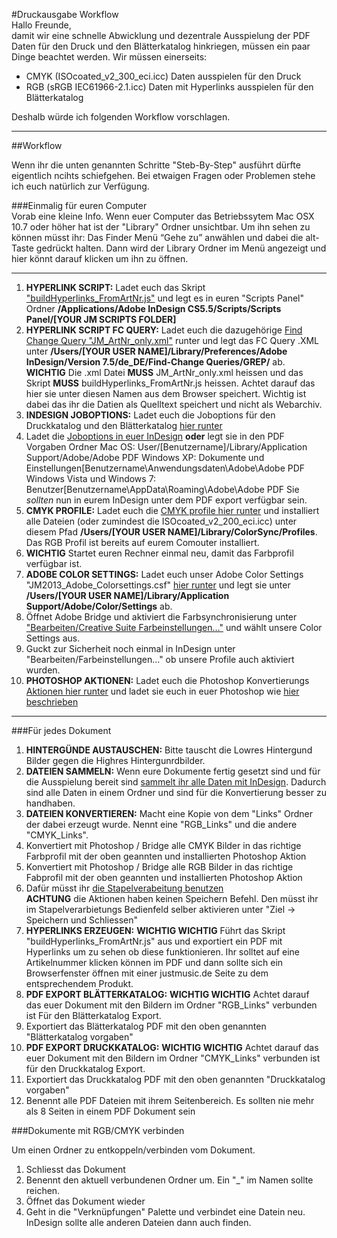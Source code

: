 #Druckausgabe Workflow  
Hallo Freunde,  
damit wir eine schnelle Abwicklung und dezentrale Ausspielung der PDF Daten für den Druck und den Blätterkatalog hinkriegen, müssen ein paar Dinge beachtet werden. Wir müssen einerseits:  

- CMYK (ISOcoated_v2_300_eci.icc) Daten ausspielen für den Druck  
- RGB (sRGB IEC61966-2.1.icc) Daten mit Hyperlinks ausspielen für den Blätterkatalog  

Deshalb würde ich folgenden Workflow vorschlagen.  

---------------
  
##Workflow  

Wenn ihr die unten genannten Schritte "Steb-By-Step" ausführt dürfte eigentlich ncihts schiefgehen. Bei etwaigen Fragen oder Problemen stehe ich euch natürlich zur Verfügung.  

###Einmalig für euren Computer  
Vorab eine kleine Info. Wenn euer Computer das Betriebssytem Mac OSX 10.7 oder höher hat ist der "Library" Ordner unsichtbar. Um ihn sehen zu können müsst ihr: Das Finder Menü “Gehe zu” anwählen und dabei  die alt-Taste gedrückt halten. Dann wird der Library Ordner im Menü angezeigt und hier könnt darauf klicken um ihn zu öffnen.  

-----------------

1. **HYPERLINK SCRIPT:** 
Ladet euch das Skript ["buildHyperlinks_FromArtNr.js"](https://raw.github.com/fabiantheblind/mpolauncherJSRes/master/buildHyperlinks_FromArtNr.js) und legt es in euren "Scripts Panel" Ordner **/Applications/Adobe InDesign CS5.5/Scripts/Scripts Panel/[YOUR JM SCRIPTS FOLDER]** 
2. **HYPERLINK SCRIPT FC QUERY:** 
Ladet euch die dazugehörige [Find Change Query "JM_ArtNr_only.xml"](https://raw.github.com/fabiantheblind/mpolauncherJSRes/master/_fcqueries/grep/JM_ArtNr_only.xml) runter und legt das FC Query .XML unter **/Users/[YOUR USER NAME]/Library/Preferences/Adobe InDesign/Version 7.5/de_DE/Find-Change Queries/GREP/** ab. **WICHTIG** Die .xml Datei **MUSS** JM_ArtNr_only.xml heissen und das Skript **MUSS** buildHyperlinks_FromArtNr.js heissen. Achtet darauf das hier sie unter diesen Namen aus dem Browser speichert. Wichtig ist dabei das ihr die Datien als Quelltext speichert und nicht als Webarchiv.
3. **INDESIGN JOBOPTIONS:** 
Ladet euch die Joboptions für den Druckkatalog und den Blätterkatalog [hier runter](https://github.com/downloads/fabiantheblind/mpolauncherJSRes/jm_2013_joboptions.zip)    
4. Ladet die [Joboptions in euer InDesign](http://helpx.adobe.com/de/indesign/using/exporting-publishing-pdf.html#load_adobe_pdf_presets) **oder** legt sie in den PDF Vorgaben Ordner
Mac OS: User/[Benutzername]/Library/Application Support/Adobe/Adobe PDF
Windows XP: Dokumente und Einstellungen\[Benutzername\Anwendungsdaten\Adobe\Adobe PDF
Windows Vista und Windows 7: Benutzer\[Benutzername\AppData\Roaming\Adobe\Adobe PDF
Sie *sollten* nun in eurem InDesign unter dem PDF export verfügbar sein.  
5. **CMYK PROFILE:** 
Ladet euch die [CMYK profile hier runter](http://www.eci.org/_media/downloads/icc_profiles_from_eci/eci_offset_2009.zip?id=de%3Adownloads&cache=cache) und installiert alle Dateien (oder zumindest die ISOcoated_v2_200_eci.icc) unter diesem Pfad **/Users/[YOUR USER NAME]/Library/ColorSync/Profiles**. Das RGB Profil ist bereits auf eurem Comouter installiert.  
6. **WICHTIG** Startet euren Rechner einmal neu, damit das Farbprofil verfügbar ist.
7. **ADOBE COLOR SETTINGS:** 
Ladet euch unser Adobe Color Settings "JM2013_Adobe_Colorsettings.csf" [hier runter](https://github.com/downloads/fabiantheblind/mpolauncherJSRes/jm_2013_color_settings.zip) und legt sie unter **/Users/[YOUR USER NAME]/Library/Application Support/Adobe/Color/Settings** ab.  
8. Öffnet Adobe Bridge und aktiviert die Farbsynchronisierung unter ["Bearbeiten/Creative Suite Farbeinstellungen…"](http://help.adobe.com/de_DE/acrobat/standard/using/WS7dd5c1363434bb705ef7070413076c37057-7ff7.html) und wählt unsere Color Settings aus.  
9. Guckt zur Sicherheit noch einmal in InDesign unter "Bearbeiten/Farbeinstellungen…" ob unsere Profile auch aktiviert wurden.  
10. **PHOTOSHOP AKTIONEN:** 
Ladet euch die Photoshop Konvertierungs [Aktionen hier runter](https://github.com/downloads/fabiantheblind/mpolauncherJSRes/jm_2013_psd_actions.zip) und ladet sie euch in euer Photoshop wie [hier beschrieben](http://help.adobe.com/de_DE/photoshop/cs/using/WSfd1234e1c4b69f30ea53e41001031ab64-7451a.html#WS605F6F30-F4AD-4357-8B66-BDFF57DC1558)

------------------------

###Für jedes Dokument  
  
1. **HINTERGÜNDE AUSTAUSCHEN:** 
Bitte tauscht die Lowres Hintergund Bilder gegen die Highres Hintergunrdbilder.
1. **DATEIEN SAMMELN:** 
Wenn eure Dokumente fertig gesetzt sind und für die Ausspielung bereit sind [sammelt ihr alle Daten mit InDesign](http://help.adobe.com/de_DE/indesign/cs/using/WSa285fff53dea4f8617383751001ea8cb3f-7060a.html#WSa285fff53dea4f8617383751001ea8cb3f-7058a). Dadurch sind alle Daten in einem Ordner und sind für die Konvertierung besser zu handhaben.  
2. **DATEIEN KONVERTIEREN:**
Macht eine Kopie von dem "Links" Ordner der dabei erzeugt wurde. Nennt eine "RGB_Links" und die andere "CMYK_Links".  
3. Konvertiert mit Photoshop / Bridge alle CMYK Bilder in das richtige Farbprofil mit der oben geannten und installierten Photoshop Aktion  
4. Konvertiert mit Photoshop / Bridge alle RGB Bilder in das richtige Fabprofil mit der oben geannten und installierten Photoshop Aktion  
5. Dafür müsst ihr [die Stapelverabeitung benutzen](http://help.adobe.com/de_DE/photoshop/cs/using/WSfd1234e1c4b69f30ea53e41001031ab64-7427a.html#WSfd1234e1c4b69f30ea53e41001031ab64-7425a)  
**ACHTUNG** die Aktionen haben keinen Speichern Befehl. Den müsst ihr im Stapelverarbietungs Bedienfeld selber aktivieren unter "Ziel -> Speichern und Schliessen"  
5. **HYPERLINKS ERZEUGEN:** 
**WICHTIG WICHTIG** Führt das Skript "buildHyperlinks_FromArtNr.js" aus und exportiert ein PDF mit Hyperlinks um zu sehen ob diese funktionieren. Ihr solltet auf eine Artikelnummer klicken können im PDF und dann sollte sich ein Browserfenster öffnen mit einer justmusic.de Seite zu dem entsprechendem Produkt.  
6. **PDF EXPORT BLÄTTERKATALOG:** 
**WICHTIG WICHTIG** Achtet darauf das euer Dokument mit den Bildern im Ordner "RGB_Links" verbunden ist Für den Blätterkatalog Export.  
7. Exportiert das Blätterkatalog PDF mit den oben genannten "Blätterkatalog vorgaben"  
8. **PDF EXPORT DRUCKKATALOG:** 
**WICHTIG WICHTIG** Achtet darauf das euer Dokument mit den Bildern im Ordner "CMYK_Links" verbunden ist für den Druckkatalog Export.
9. Exportiert das Druckkatalog PDF mit den oben genannten "Druckkatalog vorgaben"  
10. Benennt alle PDF Dateien mit ihrem Seitenbereich. Es sollten nie mehr als 8 Seiten in einem PDF Dokument sein

###Dokumente mit RGB/CMYK verbinden    

Um einen Ordner zu entkoppeln/verbinden vom Dokument.  

1. Schliesst das Dokument  
2. Benennt den aktuell verbundenen Ordner um. Ein "\_" im Namen sollte reichen.  
3. Öffnet das Dokument wieder  
4. Geht in die "Verknüpfungen" Palette und verbindet eine Datein neu. InDesign sollte alle anderen Dateien dann auch finden.
